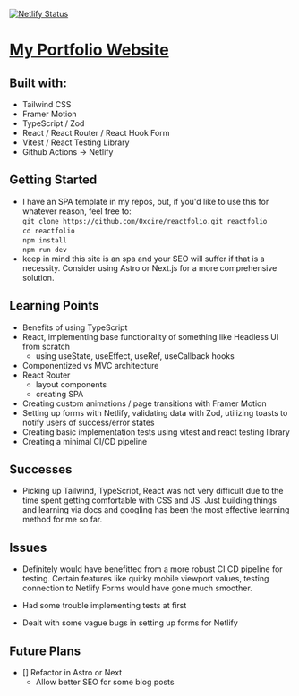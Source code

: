 [![Netlify Status](https://api.netlify.com/api/v1/badges/f7e71410-11cc-42d2-92a7-0a796c109e02/deploy-status)](https://app.netlify.com/sites/ecfolio/deploys)

# [My Portfolio Website](https://ecfolio.netlify.app/)

## Built with:

- Tailwind CSS
- Framer Motion
- TypeScript / Zod
- React / React Router / React Hook Form
- Vitest / React Testing Library
- Github Actions -> Netlify

## Getting Started

- I have an SPA template in my repos, but, if you'd like to use this for whatever reason, feel free to: \
   `git clone https://github.com/0xcire/reactfolio.git reactfolio` \
   `cd reactfolio` \
   `npm install` \
   `npm run dev`
- keep in mind this site is an spa and your SEO will suffer if that is a necessity. Consider using Astro or Next.js for a more comprehensive solution.

## Learning Points

- Benefits of using TypeScript
- React, implementing base functionality of something like Headless UI from scratch
  - using useState, useEffect, useRef, useCallback hooks
- Componentized vs MVC architecture
- React Router
  - layout components
  - creating SPA
- Creating custom animations / page transitions with Framer Motion
- Setting up forms with Netlify, validating data with Zod, utilizing toasts to notify users of success/error states
- Creating basic implementation tests using vitest and react testing library
- Creating a minimal CI/CD pipeline

## Successes

- Picking up Tailwind, TypeScript, React was not very difficult due to the time spent getting comfortable with CSS and JS. Just building things and learning via docs and googling has been the most effective learning method for me so far.

## Issues

- Definitely would have benefitted from a more robust CI CD pipeline for testing. Certain features like quirky mobile viewport values, testing connection to Netlify Forms would have gone much smoother.

- Had some trouble implementing tests at first

- Dealt with some vague bugs in setting up forms for Netlify

## Future Plans

- [] Refactor in Astro or Next
  - Allow better SEO for some blog posts
